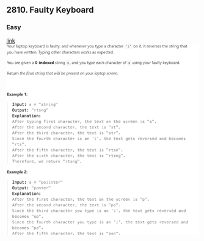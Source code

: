 
## 2810. Faulty Keyboard
### Easy
[link](https://leetcode.com/problems/faulty-keyboard/description/)
![Alt text](image.png)